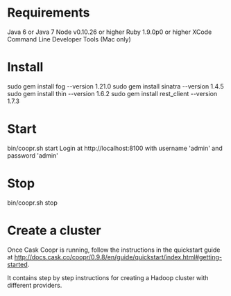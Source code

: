 Requirements
============
Java 6 or Java 7
Node v0.10.26 or higher
Ruby 1.9.0p0 or higher
XCode Command Line Developer Tools (Mac only)

Install
======
sudo gem install fog --version 1.21.0
sudo gem install sinatra --version 1.4.5
sudo gem install thin --version 1.6.2
sudo gem install rest_client --version 1.7.3

Start
=====
bin/coopr.sh start
Login at http://localhost:8100 with username 'admin' and password 'admin'

Stop
=====
bin/coopr.sh stop

Create a cluster
================
Once Cask Coopr is running, follow the instructions in the quickstart guide at 
http://docs.cask.co/coopr/0.9.8/en/guide/quickstart/index.html#getting-started.

It contains step by step instructions for creating a Hadoop cluster with different providers.

